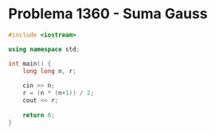 # Problema 1360 - Suma Gauss
```c++
#include <iostream>

using namespace std;

int main() {
    long long n, r;
    
    cin >> n;
    r = (n * (n+1)) / 2;
    cout << r;
    
    return 0;
}
```
